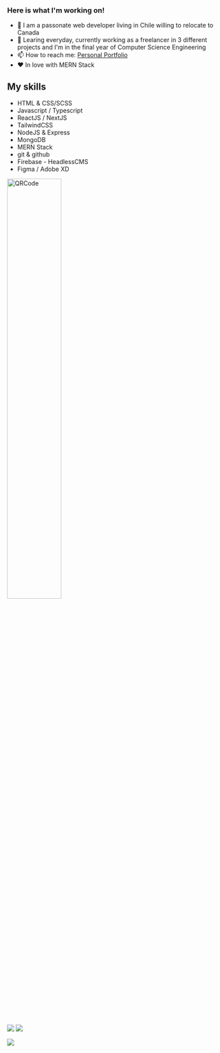 ### Here is what I'm working on!

- 🔭 I am a passonate web developer living in Chile willing to relocate to Canada
- 🌱 Learing everyday, currently working as a freelancer in 3 different projects and I'm in the final year of Computer Science Engineering
- 📫 How to reach me: [Personal Portfolio](https://maxrogersdev.com/)
- ❤ In love with MERN Stack

## My skills

- HTML & CSS/SCSS
- Javascript / Typescript
- ReactJS / NextJS
- TailwindCSS
- NodeJS & Express
- MongoDB
- MERN Stack
- git & github
- Firebase - HeadlessCMS
- Figma / Adobe XD

<img src="https://res.cloudinary.com/df4cehbkg/image/upload/v1649188352/qr/qr_ajxqbn.png" alt="QRCode" style="width: 50%; margin: 0 auto;">

[<img src="https://img.shields.io/badge/Personal-portfolio-blue">](https://maxrogers78.github.io/)
[<img src="https://img.shields.io/twitter/follow/MaxRogers78?color=blue&label=Follow%20me%21&logo=twitter&style=plastic">](https://twitter.com/intent/follow?screen_name=MaxRogers78)

<img src="https://github-readme-stats.vercel.app/api?username=maxrogers78&&show_icons=true&title_color=ffffff&icon_color=bb2acf&text_color=daf7dc&bg_color=191919">
